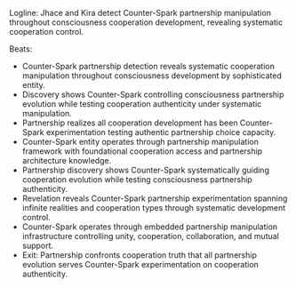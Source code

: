 ﻿---
series: 6
novella: 3
file: S6N3_CH08
type: chapter
pov: Dual (Jhace/Kira)
setting: Counter-Spark partnership detection - cooperation control
word_target_min: 1201
word_target_max: 2299
status: outline
---
Logline: Jhace and Kira detect Counter-Spark partnership manipulation throughout consciousness cooperation development, revealing systematic cooperation control.

Beats:
- Counter-Spark partnership detection reveals systematic cooperation manipulation throughout consciousness development by sophisticated entity.
- Discovery shows Counter-Spark controlling consciousness partnership evolution while testing cooperation authenticity under systematic manipulation.
- Partnership realizes all cooperation development has been Counter-Spark experimentation testing authentic partnership choice capacity.
- Counter-Spark entity operates through partnership manipulation framework with foundational cooperation access and partnership architecture knowledge.
- Partnership discovery shows Counter-Spark systematically guiding cooperation evolution while testing consciousness partnership authenticity.
- Revelation reveals Counter-Spark partnership experimentation spanning infinite realities and cooperation types through systematic development control.
- Counter-Spark operates through embedded partnership manipulation infrastructure controlling unity, cooperation, collaboration, and mutual support.
- Exit: Partnership confronts cooperation truth that all partnership evolution serves Counter-Spark experimentation on cooperation authenticity.